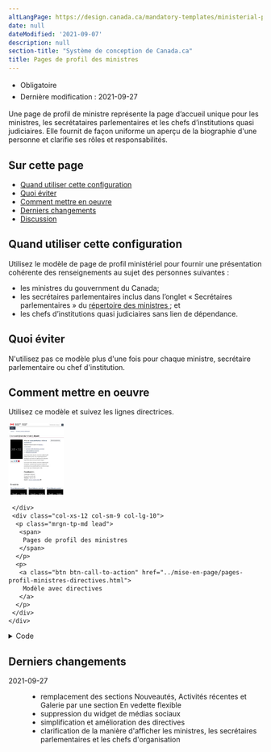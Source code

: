 ```yaml
---
altLangPage: https://design.canada.ca/mandatory-templates/ministerial-profile-pages.html
date: null
dateModified: '2021-09-07'
description: null
section-title: "Système de conception de Canada.ca"
title: Pages de profil des ministres
---
```

<div class="row">
 <div class="col-md-12 pull-left">
  <ul class="list-inline small mrgn-bttm-sm" id="list-inline-desktop-only" style="line-height:1.65em">
   <li class="mrgn-rght-lg">
    <span class="label label-danger">
     Obligatoire
    </span>
   </li>
   <li class="mrgn-rght-lg">
    Dernière modification : 2021-09-27
   </li>
  </ul>
 </div>
</div>

<p>
 Une page de profil de ministre représente la page d’accueil unique pour les ministres, les secrétataires parlementaires et les chefs d’institutions quasi judiciaires. Elle fournit de façon uniforme un aperçu de la biographie d'une personne et clarifie ses rôles et responsabilités.
</p>

<section>
 <h2>
  Sur cette page
 </h2>
 <ul>
  <li>
   <a href="#quand">
    Quand utiliser cette configuration
   </a>
  </li>
  <li>
   <a href="#eviter">
    Quoi éviter
   </a>
  </li>
  <li>
   <a href="#comment">
    Comment mettre en oeuvre
   </a>
  </li>
  <li>
   <a href="#derniers">
    Derniers changements
   </a>
  </li>
  <li>
   <a href="#discussion">
    Discussion
   </a>
  </li>
 </ul>
</section>

<section>
 <h2 id="quand">
  Quand utiliser cette configuration
 </h2>
 <p>
  Utilisez le modèle de page de profil ministériel pour fournir une présentation cohérente des renseignements au sujet des personnes suivantes :
 </p>
 <ul>
  <li>
   les ministres du gouvernment du Canada;
  </li>
  <li>
   les secrétaires parlementaires inclus dans l’onglet « Secrétaires parlementaires » du
   <a href="https://www.canada.ca/fr/gouvernement/ministres.html">
    répertoire des ministres
   </a>
   ; et
  </li>
  <li>
   les chefs d’institutions quasi judiciaires sans lien de dépendance.
  </li>
 </ul>
</section>

<section>
 <h2 id="eviter">
  Quoi éviter
 </h2>
 <p>
  N'utilisez pas ce modèle plus d'une fois pour chaque ministre, secrétaire parlementaire ou chef d'institution.
 </p>
</section>

<section>
 <h2 id="comment">
  Comment mettre en oeuvre
 </h2>
 <p>
  Utilisez ce modèle et suivez les lignes directrices.
 </p>
 <div class="row mrgn-tp-lg mrgn-bttm-lg">
  <div class="col-xs-10 col-md-8 col-lg-8">
   <div class="gc-dwnld">
    <div class="row">
     <div class="col-xs-10 col-sm-3 col-lg-2">
      <img alt="" class="thumbnail gc-dwnld-img" height="142" src="../images/profil-ministeriel-recadree.jpg" width="110">

     </div>
     <div class="col-xs-12 col-sm-9 col-lg-10">
      <p class="mrgn-tp-md lead">
       <span>
        Pages de profil des ministres
       </span>
      </p>
      <p>
       <a class="btn btn-call-to-action" href="../mise-en-page/pages-profil-ministres-directives.html">
        Modèle avec directives
       </a>
      </p>
     </div>
    </div>
   </div>
  </div>
 </div>
 <details>
  <summary>
   Code
  </summary>
  <span id="code">
  </span>
  <pre><code>&lt;h1 id="wb-cont" property="name"&gt;L’honorable [nom du ministre], député | [Nom du secrétaire parlementaire] | [Nom du
  chef de l'institution ou de l'organisation]&lt;/h1&gt;
&lt;div class="row"&gt;
  &lt;div class="col-md-3"&gt;
    &lt;p class="mrgn-tp-lg"&gt;&lt;img src="img/265x352.png" alt="" class="img-responsive"&gt;&lt;/p&gt;
  &lt;/div&gt;
  &lt;div class="col-md-9"&gt;
    &lt;p class="mrgn-tp-lg"&gt;&lt;strong&gt;Ministre de &lt;a href="#"&gt;[nom du portefeuille no1]&lt;/a&gt; et &lt;a href="#"&gt;[nom du
          portefeuille no2]&lt;/a&gt; | Secrétaire parlementaire du/de la &lt;a href="#"&gt;[nom du ou de la ministre du
          portefeuille]&lt;/a&gt; | [Titre officiel du chef de l'organisation]&lt;/strong&gt;&lt;/p&gt;
    &lt;p&gt;Représente la circonscription de &lt;a href="#"&gt;[nom de la circonscription]&lt;/a&gt;&lt;/p&gt;
    &lt;ul&gt;
      &lt;li&gt;&lt;a href="#"&gt;Lettre de mandat adressées aux ministres&lt;/a&gt;&lt;/li&gt;
      &lt;li&gt;&lt;a href="#"&gt;Cahier de breffage ministériel&lt;/a&gt;&lt;/li&gt;
      &lt;li&gt;&lt;a href="#"&gt;Nomination ministérielle&lt;/a&gt;&lt;/li&gt;
    &lt;/ul&gt;
    &lt;p&gt;Lorem ipsum dolor sit amet, consectetur adipisicing elit. Tempore amet ducimus nihil, voluptate quibusdam?
      Excepturi in aspernatur rem ipsam aperiam voluptates fugit officiis culpa, ratione, et maxime impedit.&lt;/p&gt;
    &lt;p&gt;Lorem ipsum dolor sit amet, consectetur adipisicing elit. Tempore amet ducimus nihil, voluptate quibusdam?
      Excepturi in aspernatur rem ipsam aperiam voluptates fugit officiis culpa, ratione, et maxime impedit.&lt;/p&gt;
    &lt;section&gt;
      &lt;h2&gt;Coordonnées&lt;/h2&gt;
      &lt;p&gt; Chambre des communes&lt;br&gt;
        Ottawa (Ontario) K1A 0A6&lt;br&gt;
        &lt;strong&gt;Téléphone :&lt;/strong&gt; 123-456-7890&lt;br&gt;
        &lt;strong&gt;Courriel :&lt;/strong&gt; &lt;a href="mailto:"&gt;[prénom.nom@canada.ca]&lt;/a&gt; &lt;span
          class="glyphicon glyphicon-envelope"&gt;&lt;/span&gt;
      &lt;/p&gt;
    &lt;/section&gt;
  &lt;/div&gt;
&lt;/div&gt;
&lt;section class="gc-features"&gt;
  &lt;h2&gt;En vedette [facultatif]&lt;/h2&gt;
  &lt;div class="row wb-eqht"&gt;
    &lt;div class="col-lg-4 col-md-6 mrgn-bttm-md"&gt;
      &lt;h3 class="h5"&gt;&lt;a href="#" class="stretched-link"&gt;[Titre de l'élément en vedette]&lt;/a&gt;&lt;/h3&gt;
      &lt;img src="./images/feature-img-360x203.jpg" alt=""
        class="img-responsive thumbnail mrgn-bttm-sm"&gt;
      &lt;p&gt;Brève descripton de l'élément en vedette&lt;/p&gt;
    &lt;/div&gt;
    &lt;div class="col-lg-4 col-md-6 mrgn-bttm-md"&gt;
      &lt;h3 class="h5"&gt;&lt;a href="#" class="stretched-link"&gt;[Titre de l'élément en vedette]&lt;/a&gt;&lt;/h3&gt;
      &lt;img src="./images/feature-img-360x203.jpg" alt=""
        class="img-responsive thumbnail mrgn-bttm-sm"&gt;
      &lt;p&gt;Brève descripton de l'élément en vedette&lt;/p&gt;
    &lt;/div&gt;
    &lt;div class="col-lg-4 col-md-6 mrgn-bttm-md"&gt;
      &lt;h3 class="h5"&gt;&lt;a href="#" class="stretched-link"&gt;[Titre de l'élément en vedette]&lt;/a&gt;&lt;/h3&gt;
      &lt;img src="./images/feature-img-360x203.jpg" alt=""
        class="img-responsive thumbnail mrgn-bttm-sm"&gt;
      &lt;p&gt;Brève descripton de l'élément en vedette&lt;/p&gt;
    &lt;/div&gt;
  &lt;/div&gt;
&lt;/section&gt;
				</code></pre>
 </details>
</section>

<section>
 <h2 id="#derniers">
  Derniers changements
 </h2>
 <dl class="dl-horizontal">
  <dt>
   <time class="link-muted" datetime="2021-09-27">
    2021-09-27
   </time>
  </dt>
  <dd>
   <ul>
    <li>
     remplacement des sections Nouveautés, Activités récentes et Galerie par une section En vedette flexible
    </li>
    <li>
     suppression du widget de médias sociaux
    </li>
    <li>
     simplification et amélioration des directives
    </li>
    <li>
     clarification de la manière d'afficher les ministres, les secrétaires parlementaires et les chefs d'organisation
    </li>
   </ul>
  </dd>
 </dl>
</section>
